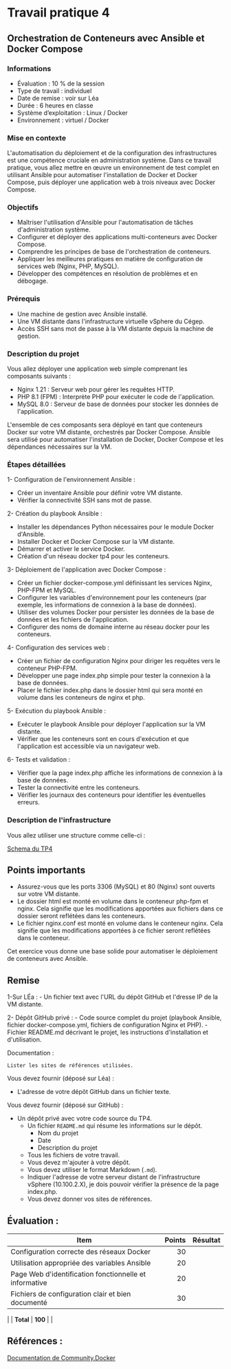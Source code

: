 # Travail pratique 4
## Orchestration de Conteneurs avec Ansible et Docker Compose

### Informations

- Évaluation : 10 % de la session
- Type de travail : individuel
- Date de remise : voir sur Léa
- Durée : 6 heures en classe
- Système d’exploitation : Linux / Docker
- Environnement : virtuel / Docker

### Mise en contexte

L'automatisation du déploiement et de la configuration des infrastructures est une compétence cruciale en administration système. Dans ce travail pratique, vous allez mettre en œuvre un environnement de test complet en utilisant Ansible pour automatiser l'installation de Docker et Docker Compose, puis déployer une application web à trois niveaux avec Docker Compose.

### Objectifs

- Maîtriser l'utilisation d'Ansible pour l'automatisation de tâches d'administration système.
- Configurer et déployer des applications multi-conteneurs avec Docker Compose.
- Comprendre les principes de base de l'orchestration de conteneurs.
- Appliquer les meilleures pratiques en matière de configuration de services web (Nginx, PHP, MySQL).
- Développer des compétences en résolution de problèmes et en débogage.

### Prérequis 
- Une machine de gestion avec Ansible installé.
- Une VM distante dans l'infrastructure virtuelle vSphere du Cégep.
- Accès SSH sans mot de passe à la VM distante depuis la machine de gestion.

### Description du projet

Vous allez déployer une application web simple comprenant les composants suivants :

   - Nginx 1.21 : Serveur web pour gérer les requêtes HTTP.
   - PHP 8.1 (FPM) : Interprète PHP pour exécuter le code de l'application.
   - MySQL 8.0 : Serveur de base de données pour stocker les données de l'application.


L'ensemble de ces composants sera déployé en tant que conteneurs Docker sur votre VM distante, orchestrés par Docker Compose. Ansible sera utilisé pour automatiser l'installation de Docker, Docker Compose et les dépendances nécessaires sur la VM.


### Étapes détaillées

 1- Configuration de l'environnement Ansible :
  - Créer un inventaire Ansible pour définir votre VM distante.
  - Vérifier la connectivité SSH sans mot de passe.
 
 2- Création du playbook Ansible :
   - Installer les dépendances Python nécessaires pour le module Docker d'Ansible.
   - Installer Docker et Docker Compose sur la VM distante.
   - Démarrer et activer le service Docker.
   - Création d'un réseau docker tp4 pour les conteneurs.
 
 3- Déploiement de l'application avec Docker Compose :
   -  Créer un fichier docker-compose.yml définissant les services Nginx, PHP-FPM et MySQL.
   -  Configurer les variables d'environnement pour les conteneurs (par exemple, les informations de connexion à la base de données).
   -  Utiliser des volumes Docker pour persister les données de la base de données et les fichiers de l'application.
   -  Configurer des noms de domaine interne au réseau docker pour les conteneurs.
     
 4-  Configuration des services web :
   -  Créer un fichier de configuration Nginx pour diriger les requêtes vers le conteneur PHP-FPM.
   -  Développer une page index.php simple pour tester la connexion à la base de données.
   -  Placer le fichier index.php dans le dossier html qui sera monté en volume dans les conteneurs de nginx et php.
      
 5- Exécution du playbook Ansible :
   - Exécuter le playbook Ansible pour déployer l'application sur la VM distante.
   - Vérifier que les conteneurs sont en cours d'exécution et que l'application est accessible via un navigateur web.
     
 6- Tests et validation :
  - Vérifier que la page index.php affiche les informations de connexion à la base de données.
  - Tester la connectivité entre les conteneurs.
  - Vérifier les journaux des conteneurs pour identifier les éventuelles erreurs.


### Description de l'infrastructure

Vous allez utiliser une structure comme celle-ci :

[Schema du TP4](../images/Tp4-2.png)



## Points importants

- Assurez-vous que les ports 3306 (MySQL) et 80 (Nginx) sont ouverts sur votre VM distante.
 - Le dossier html est monté en volume dans le conteneur php-fpm et nginx. Cela signifie que les modifications apportées aux fichiers dans ce dossier seront reflétées dans les conteneurs.
 -  Le fichier nginx.conf est monté en volume dans le conteneur nginx. Cela signifie que les modifications apportées à ce fichier seront reflétées dans le conteneur.

Cet exercice vous donne une base solide pour automatiser le déploiement de conteneurs avec Ansible. 

## Remise

1-Sur LÉa : 
    - Un fichier text avec l'URL du dépôt GitHub et l'dresse IP de la VM distante.

2- Dépôt GitHub privé :
    - Code source complet du projet (playbook Ansible, fichier docker-compose.yml, fichiers de configuration Nginx et PHP).
    - Fichier README.md décrivant le projet, les instructions d'installation et d'utilisation.



Documentation :

    Lister les sites de références utilisées.

Vous devez fournir (déposé sur Léa) :

- L'adresse de votre dépôt GitHub dans un fichier texte.

Vous devez fournir (déposé sur GitHub) :

- Un dépôt privé avec votre code source du TP4.
    - Un fichier `README.md` qui résume les informations sur le dépôt.
        - Nom du projet
        - Date
        - Description du projet
    - Tous les fichiers de votre travail.
    - Vous devez m'ajouter à votre dépôt.
    - Vous devez utiliser le format Markdown (`.md`).
    - Indiquer l'adresse de votre serveur distant de l'infrastructure vSphere (10.100.2.X), je dois pouvoir vérifier la présence de la page index.php.
    - Vous devez donner vos sites de références.



## Évaluation :


| Item                  | Points | Résultat |
| --------------------- | -----: | :-------: |
| Configuration correcte des réseaux Docker|    30 |           |
| Utilisation appropriée des variables Ansible |    20 |  
| Page Web d'identification fonctionnelle et informative|20 |
|Fichiers de configuration clair et bien documenté |    30 |          |
|
| **Total**             | **100** |           |

## Références :

[Documentation de Community.Docker](https://docs.ansible.com/ansible/latest/collections/community/docker/index.html#description)


